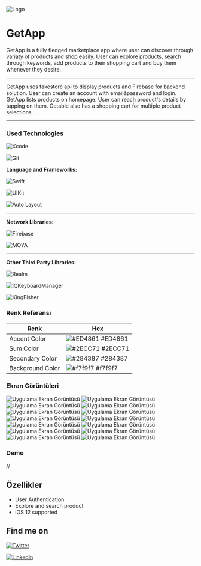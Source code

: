 
 
 ![Logo](https://github.com/evarilci/GetApp/blob/main/Images/mainLogo.png)
 
 # GetApp

 GetApp is a fully fledged marketplace app where user can discover through variaty of products and shop easily. User can explore products, search through keywords, add products to their shopping cart and buy them whenever they desire.

---
   GetApp uses fakestore api to display products and Firebase for backend solution. User can create an account with email&password and login. GetApp lists products on homepage. User can reach product's details by tapping on them. Getable also has a shopping cart for multiple product selections.

---


### Used Technologies

![Xcode](https://img.shields.io/badge/Xcode-007ACC?style=for-the-badge&logo=Xcode&logoColor=white)

![Git](https://img.shields.io/badge/GIT-E44C30?style=for-the-badge&logo=git&logoColor=white)


**Language and Frameworks:** 
 
  ![Swift](https://img.shields.io/badge/Swift-FA7343?style=for-the-badge&logo=swift&logoColor=white) 

  ![UIKit](https://img.shields.io/badge/UIKit-043b5c?style=for-the-badge&logo=swift&logoColor=white)
  
  ![Auto Layout](https://img.shields.io/badge/Auto_Layout-fbc093?style=for-the-badge&logo=swift&logoColor=blue)

  ---

**Network Libraries:** 

  ![Firebase](https://img.shields.io/badge/firebase-ffca28?style=for-the-badge&logo=firebase&logoColor=black)

  ![MOYA](https://img.shields.io/badge/moya-cf2f74?style=for-the-badge&logoColor=white)

  


  ---
  
**Other Third Party Libraries:** 

  ![Realm](https://img.shields.io/badge/Realm-39477F?style=for-the-badge&logo=realm&logoColor=white)

  ![IQKeyboardManager](https://img.shields.io/badge/IQKeyboardManager-298D46?style=for-the-badge&logoColor=white)

 ![KingFisher](https://img.shields.io/badge/KingFisher-5091CD?style=for-the-badge&&logoColor=white)
  
### Renk Referansı

| Renk             | Hex                                                                |
| ----------------- | ------------------------------------------------------------------ |
| Accent Color | ![#ED4861](https://via.placeholder.com/10/ED4861?text=+) #ED4861 |
| Sum Color | ![#2ECC71](https://via.placeholder.com/10/2ECC71?text=+) #2ECC71 |
| Secondary Color | ![#284387](https://via.placeholder.com/10/284387?text=+) #284387 |
| Background Color | ![#f7f9f7](https://via.placeholder.com/10/f7f9f7?text=+) #f7f9f7 | 

### Ekran Görüntüleri

![Uygulama Ekran Görüntüsü](https://github.com/evarilci/GetApp/blob/main/Images/1.png)
![Uygulama Ekran Görüntüsü](https://github.com/evarilci/GetApp/blob/main/Images/2.png)
![Uygulama Ekran Görüntüsü](https://github.com/evarilci/GetApp/blob/main/Images/3.png)
![Uygulama Ekran Görüntüsü](https://github.com/evarilci/GetApp/blob/main/Images/4.png)
![Uygulama Ekran Görüntüsü](https://github.com/evarilci/GetApp/blob/main/Images/5.png)
![Uygulama Ekran Görüntüsü](https://github.com/evarilci/GetApp/blob/main/Images/6.png)
![Uygulama Ekran Görüntüsü](https://github.com/evarilci/GetApp/blob/main/Images/7.png)
![Uygulama Ekran Görüntüsü](https://github.com/evarilci/GetApp/blob/main/Images/8.png)
![Uygulama Ekran Görüntüsü](https://github.com/evarilci/GetApp/blob/main/Images/9.png)
![Uygulama Ekran Görüntüsü](https://github.com/evarilci/GetApp/blob/main/Images/10.png)
![Uygulama Ekran Görüntüsü](https://github.com/evarilci/GetApp/blob/main/Images/11.png)
![Uygulama Ekran Görüntüsü](https://github.com/evarilci/GetApp/blob/main/Images/12.png)
![Uygulama Ekran Görüntüsü](https://github.com/evarilci/GetApp/blob/main/Images/13.png)
![Uygulama Ekran Görüntüsü](https://github.com/evarilci/GetApp/blob/main/Images/14.png)

  

### Demo

//

  
## Özellikler

- User Authentication
- Explore and search product
- iOS 12 supported

  
## Find me on



[![Twitter](https://img.shields.io/badge/Twitter-1DA1F2?style=for-the-badge&logo=twitter&logoColor=white)](https://twitter.com/evarilci69)

[![Linkedin](https://img.shields.io/badge/LinkedIn-0077B5?style=for-the-badge&logo=linkedin&logoColor=white)](https://www.linkedin.com/in/varilci/)


  
